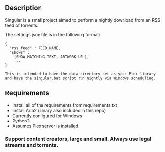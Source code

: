 ## Description
Singular is a small project aimed to perform a nightly download from an RSS feed of torrents.  

The settings.json file is in the following format:
```
{ 
  "rss_feed" : FEED_NAME,
  "shows" : 
    [SHOW_MATCHING_TEXT, ARTWORK_URL],
    ...
}

This is intended to have the data directory set as your Plex library and have the singular.bat script run nightly via Windows scheduling.

```
## Requirements
- Install all of the requirements from requirements.txt
- Install Aria2 (binary also included in this repo)
- Currently configured for Windows
- Python3
- Assumes Plex server is installed




### Support content creators, large and small.  Always use legal streams and torrents.
